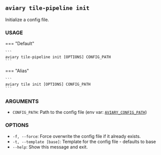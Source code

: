 ## `aviary tile-pipeline init`

Initialize a config file.

### **USAGE**

=== "Default"

    ```
    aviary tile-pipeline init [OPTIONS] CONFIG_PATH
    ```

=== "Alias"

    ```
    aviary tile init [OPTIONS] CONFIG_PATH
    ```

### **ARGUMENTS**

- `CONFIG_PATH`: Path to the config file (env var: [`AVIARY_CONFIG_PATH`][AVIARY_CONFIG_PATH])

  [AVIARY_CONFIG_PATH]: ../environment_variables.md#aviary_config_path

### **OPTIONS**

- `-f, --force`: Force overwrite the config file if it already exists.
- `-t, --template [base]`: Template for the config file - defaults to base
- `--help`: Show this message and exit.
